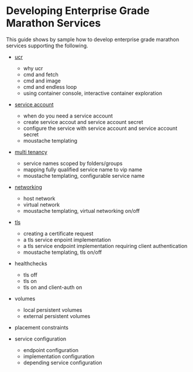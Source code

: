# Developing Enterprise Grade Marathon Services

This guide shows by sample how to develop enterprise grade marathon services supporting the following.

- [ucr](ucr.md)
    - why ucr
    - cmd and fetch
    - cmd and image
    - cmd and endless loop
    - using container console, interactive container exploration


- [service account](service-account.md)
    - when do you need a service account
    - create service accout and service account secret
    - configure the service with service account and service account secret
    - moustache templating


- [multi tenancy](multi-tenancy.md)
    - service names scoped by folders/groups
    - mapping fully qualified service name to vip name
    - moustache templating, configurable service name
 
 
- [networking](networking.md)
    - host network
    - virtual network
    - moustache templating, virtual networking on/off


- [tls](tls.md)
    - creating a certificate request
    - a tls service enpoint implementation
    - a tls service endpoint implementation requiring client authentication
    - moustache templating, tls on/off


- healthchecks
    - tls off
    - tls on 
    - tls on and client-auth on


- volumes
    - local persistent volumes
    - external persistent volumes

- placement constraints

- service configuration
    - endpoint configuration
    - implementation configuration
    - depending service configuration 
    
    
